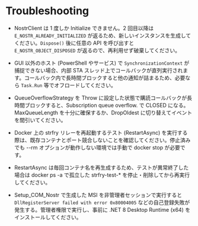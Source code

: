 # Troubleshooting

- NostrClient は 1 度しか Initialize できません。2 回目以降は `E_NOSTR_ALREADY_INITIALIZED` が返るため、新しいインスタンスを生成してください。`Dispose()` 後に任意の API を呼び出すと `E_NOSTR_OBJECT_DISPOSED` が返るので、再利用せず破棄してください。
- GUI 以外のホスト (PowerShell やサービス) で `SynchronizationContext` が捕捉できない場合、内部 STA スレッド上でコールバックが直列実行されます。コールバック内で長時間ブロックすると他の通知が詰まるため、必要なら `Task.Run` 等でオフロードしてください。
- QueueOverflowStrategy を Throw に設定した状態で購読コールバックが長時間ブロックすると、Subscription queue overflow. で CLOSED になる。MaxQueueLength を十分に確保するか、DropOldest に切り替えてイベントを間引いてください。
- Docker 上の strfry リレーを再起動するテスト (RestartAsync) を実行する際は、既存コンテナとポート競合しないことを確認してください。停止済みでも --rm オプションが動作しない環境では手動で docker stop が必要です。
- RestartAsync は毎回コンテナ名を再生成するため、テストが異常終了した場合は docker ps -a で孤立した strfry-test-* を停止・削除してから再実行してください。

- Setup_COM_Nostr で生成した MSI を非管理者セッションで実行すると `DllRegisterServer failed with error 0x80004005` などの自己登録失敗が発生する。管理者権限で実行し、事前に .NET 8 Desktop Runtime (x64) をインストールしてください。



